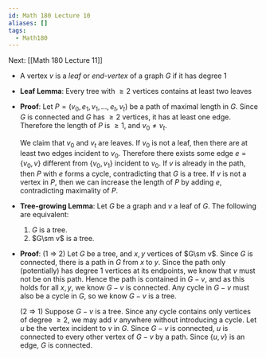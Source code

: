 ```yaml
---
id: Math 180 Lecture 10
aliases: []
tags:
  - Math180
---
```


Next: [[Math 180 Lecture 11]]

- A vertex $v$ is a _leaf_ or _end-vertex_ of a graph $G$ if it has degree 1
- **Leaf Lemma**: Every tree with $\geq 2$ vertices contains at least two leaves
- **Proof**: Let $P = (v_0, e_1, v_1, \dotsc, e_t, v_t)$ be a path of maximal
  length in $G$. Since $G$ is connected and $G$ has $\geq 2$ vertices, it has at
  least one edge. Therefore the length of $P$ is $\geq 1$, and $v_0\neq v_t$.

  We claim that $v_0$ and $v_t$ are leaves. If $v_0$ is not a leaf, then there
  are at least two edges incident to $v_0$. Therefore there exists some edge
  $e = \{v_0, v\}$ different from $\{v_0, v_1\}$ incident to $v_0$. If $v$ is
  already in the path, then $P$ with $e$ forms a cycle, contradicting that $G$
  is a tree. If $v$ is not a vertex in $P$, then we can increase the length of
  $P$ by adding $e$, contradicting maximality of $P$.

- **Tree-growing Lemma**: Let $G$ be a graph and $v$ a leaf of $G$. The
  following are equivalent:
  1. $G$ is a tree.
  2. $G\sm v$ is a tree.
- **Proof**: (1 $\Rightarrow$ 2) Let $G$ be a tree, and $x, y$ vertices of
  $G\sm v$. Since $G$ is connected, there is a path in $G$ from $x$ to $y$.
  Since the path only (potentially) has degree 1 vertices at its endpoints, we
  know that $v$ must not be on this path. Hence the path is contained in
  $G - v$, and as this holds for all $x, y$, we know $G - v$ is connected. Any
  cycle in $G - v$ must also be a cycle in $G$, so we know $G - v$ is a tree.

  (2 $\Rightarrow$ 1) Suppose $G - v$ is a tree. Since any cycle contains only
  vertices of degree $\geq 2$, we may add $v$ anywhere without introducing a
  cycle. Let $u$ be the vertex incident to $v$ in $G$. Since $G - v$ is
  connected, $u$ is connected to every other vertex of $G - v$ by a path. Since
  $\{u, v\}$ is an edge, $G$ is connected.
